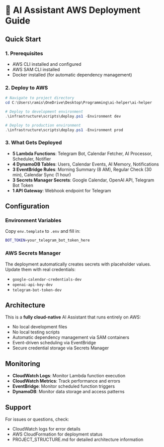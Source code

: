 # 🚀 AI Assistant AWS Deployment Guide

## Quick Start

### 1. Prerequisites
- AWS CLI installed and configured
- AWS SAM CLI installed
- Docker installed (for automatic dependency management)

### 2. Deploy to AWS
```powershell
# Navigate to project directory
cd C:\Users\ramis\OneDrive\Desktop\Programming\ai-helper\ai-helper

# Deploy to development environment
.\infrastructure\scripts\deploy.ps1 -Environment dev

# Deploy to production environment
.\infrastructure\scripts\deploy.ps1 -Environment prod
```

### 3. What Gets Deployed
- **5 Lambda Functions**: Telegram Bot, Calendar Fetcher, AI Processor, Scheduler, Notifier
- **4 DynamoDB Tables**: Users, Calendar Events, AI Memory, Notifications
- **3 EventBridge Rules**: Morning Summary (8 AM), Regular Check (30 min), Calendar Sync (1 hour)
- **3 Secrets Manager Secrets**: Google Calendar, OpenAI API, Telegram Bot Token
- **1 API Gateway**: Webhook endpoint for Telegram

## Configuration

### Environment Variables
Copy `env.template` to `.env` and fill in:
```bash
BOT_TOKEN=your_telegram_bot_token_here
```

### AWS Secrets Manager
The deployment automatically creates secrets with placeholder values. Update them with real credentials:
- `google-calendar-credentials-dev`
- `openai-api-key-dev`
- `telegram-bot-token-dev`

## Architecture

This is a **fully cloud-native** AI Assistant that runs entirely on AWS:
- No local development files
- No local testing scripts
- Automatic dependency management via SAM containers
- Event-driven scheduling via EventBridge
- Secure credential storage via Secrets Manager

## Monitoring

- **CloudWatch Logs**: Monitor Lambda function execution
- **CloudWatch Metrics**: Track performance and errors
- **EventBridge**: Monitor scheduled function triggers
- **DynamoDB**: Monitor data storage and access patterns

## Support

For issues or questions, check:
- CloudWatch logs for error details
- AWS CloudFormation for deployment status
- PROJECT_STRUCTURE.md for detailed architecture information
